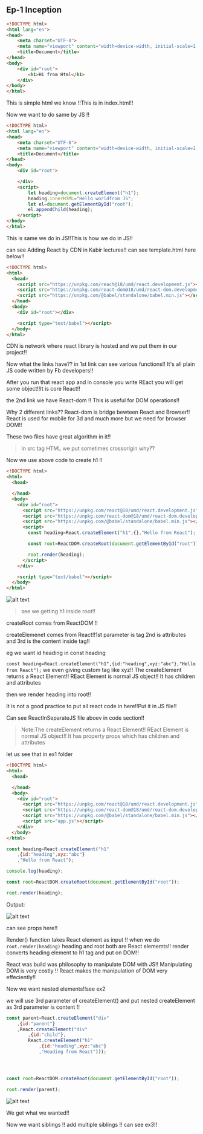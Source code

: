 ## Ep-1 Inception

```html
<!DOCTYPE html>
<html lang="en">
<head>
    <meta charset="UTF-8">
    <meta name="viewport" content="width=device-width, initial-scale=1.0">
    <title>Document</title>
</head>
<body>
    <div id="root">
        <h1>Hi from Html</h1>
    </div>    
</body>
</html>
```
This is simple html we know !!This is in index.html!!

Now we want to do same by JS !!

```html
<!DOCTYPE html>
<html lang="en">
<head>
    <meta charset="UTF-8">
    <meta name="viewport" content="width=device-width, initial-scale=1.0">
    <title>Document</title>
</head>
<body>
    <div id="root">

    </div>
    <script>
        let heading=document.createElement("h1");
        heading.innerHTML="Hello worldfrom JS";
        let el=document.getElementById("root");
        el.appendChild(heading);
    </script>
</body>
</html>
```
This is same we do in JS!!This is how we do in JS!!

can see Adding React by CDN in Kabir lectures!! can see template.html here below!!

```html
<!DOCTYPE html>
<html>
  <head>
    <script src="https://unpkg.com/react@18/umd/react.development.js"></script>
    <script src="https://unpkg.com/react-dom@18/umd/react-dom.development.js"></script>
    <script src="https://unpkg.com/@babel/standalone/babel.min.js"></script>
  </head>
  <body>
    <div id="root"></div>

    <script type="text/babel"></script>
  </body>
</html>

```
 CDN is network where react library is hosted and we put them in our project!!

 Now what the links have??
  in 1st link can see various functions!! It's all plain JS code written by Fb developers!!


After you run that react app and in console you write REact you will get some object!!It  is core React!!

the 2nd link we have React-dom !! This is useful for DOM operations!!

Why 2 different links?? 
 React-dom is bridge bewteen React and Browser!! React is used for mobile for 3d and much more but we need for browser DOM!!


These two files have great algorithm in it!!

> In src tag  HTML we put sometimes crossorigin why??

Now we use above code to create h1 !!

```html
<!DOCTYPE html>
<html>
  <head>

  </head>
  <body>
    <div id="root">
      <script src="https://unpkg.com/react@18/umd/react.development.js"></script>
      <script src="https://unpkg.com/react-dom@18/umd/react-dom.development.js"></script>
      <script src="https://unpkg.com/@babel/standalone/babel.min.js"></script>
      <script>
        const heading=React.createElement("h1",{},"Hello from React");

        const root=ReactDOM.createRoot(document.getElementById("root"));

        root.render(heading);
      </script>
    </div>

    <script type="text/babel"></script>
  </body>
</html>


```

![alt text](image.png)

>see we getting h1 inside root!!

createRoot comes from ReactDOM !!

createElemenet comes from React!!1st parameter is tag 2nd is attributes and 3rd is the content inside tag!!

eg we want id heading in const heading 

`const heading=React.createElement("h1",{id:"heading",xyz:"abc"},"Hello from React");`
 we even giving custom tag like xyz!! The createElement returns a React Element!! REact Element is normal JS object!! It has children and attributes 

then we render heading into root!!


It is not a good practice to put all react code in here!!Put it in JS file!!

Can see ReactInSeparateJS file aboev in code section!!

>Note:The createElement returns a React Element!! REact Element is normal JS object!! It has property props which has children and attributes 

let us see that in ex1 folder

```html
<!DOCTYPE html>
<html>
  <head>

  </head>
  <body>
    <div id="root">
      <script src="https://unpkg.com/react@18/umd/react.development.js"></script>
      <script src="https://unpkg.com/react-dom@18/umd/react-dom.development.js"></script>
      <script src="https://unpkg.com/@babel/standalone/babel.min.js"></script>
      <script src="app.js"></script>
    </div>
  </body>
</html>
```


```Javascript
const heading=React.createElement("h1"
    ,{id:"heading",xyz:"abc"}
    ,"Hello from React");

console.log(heading);

const root=ReactDOM.createRoot(document.getElementById("root"));

root.render(heading);
```

Output:

![alt text](image-1.png)

can see props here!!

Render() function takes React element as input !! when we do `root.render(heading)` heading and root both are React elememts!! render converts heading element to h1 tag and put on DOM!!


React was build was philosophy to manipulate DOM with JS!! Manipulating DOM is very costly !! React makes the manipulation of DOM very effeciently!!


Now we want nested elements!!see ex2

we will use 3rd parameter of createElement() and put nested createElement as 3rd parameter is content !!

```javascript
const parent=React.createElement("div"
    ,{id:"parent"}
    ,React.createElement("div"
        ,{id:"child"},
        React.createElement("h1"
            ,{id:"heading",xyz:"abc"}
            ,"Heading from React")));




const root=ReactDOM.createRoot(document.getElementById("root"));

root.render(parent);
```


![alt text](image-3.png)


We get what we wanted!!

Now we want siblings !! add multiple siblings !! can see ex3!!